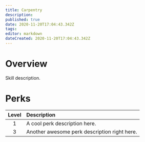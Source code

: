 ```yaml
---
title: Carpentry
description: 
published: true
date: 2020-11-20T17:04:43.342Z
tags: 
editor: markdown
dateCreated: 2020-11-20T17:04:43.342Z
---
```


# Overview
Skill description.
# Perks
| Level | Description |
|:-:|:-|
|1| A cool perk description here. |
|3| Another awesome perk description right here. |